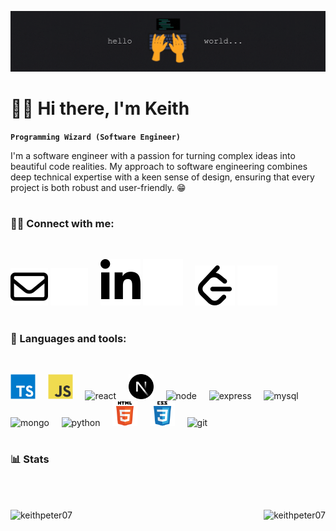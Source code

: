 ![Keith](https://raw.githubusercontent.com/keithpeter07/keithpeter07/main/assets/code.gif)


# 👋🏾 Hi there, I'm Keith

**`Programming Wizard (Software Engineer)`**

I'm a software engineer with a passion for turning complex ideas into beautiful code realities. My approach to software engineering combines deep technical expertise with a keen sense of design, ensuring that every project is both robust and user-friendly. 😁

#

### 🤙🏾 Connect with me:
<br/>

[![linkedin](./assets/email-dark.svg)](mailto:keithpeter07@gmail.com#gh-light-mode-only) [![linkedin](./assets/email-light.svg)](mailto:keithpeter07@gmail.com#gh-dark-mode-only) &nbsp; &nbsp; [![linkedin](./assets/linkedin-dark.svg)](https://www.linkedin.com/keith-peter#gh-light-mode-only) [![linkedin](./assets/linkedin-light.svg)](https://www.linkedin.com/keith-peter#gh-dark-mode-only) &nbsp; &nbsp; [![leetcode](./assets/leetcode-dark.svg)](https://leetcode.com/u/keithpeter#gh-light-mode-only) [![leetcode](./assets/leetcode-light.svg)](https://leetcode.com/u/keithpeter#gh-dark-mode-only)

#
### 🧰 Languages and tools:
<br/>

<p align="left">

<img src="https://raw.githubusercontent.com/devicons/devicon/master/icons/typescript/typescript-original.svg" alt="typescript" width="40" />
&nbsp;&nbsp;&nbsp;

<img src="https://raw.githubusercontent.com/devicons/devicon/master/icons/javascript/javascript-original.svg" alt="javascript" width="40" />
&nbsp;&nbsp;&nbsp;

<img src="https://cdn.jsdelivr.net/gh/devicons/devicon@latest/icons/react/react-original.svg" alt="react" width="40"/>          
&nbsp;&nbsp;&nbsp;

<img src="https://raw.githubusercontent.com/devicons/devicon/master/icons/nextjs/nextjs-original.svg" alt="next" width="40" />
&nbsp;&nbsp;&nbsp;

<img src="https://cdn.jsdelivr.net/gh/devicons/devicon@latest/icons/nodejs/nodejs-original.svg" alt="node" width="40"/>
&nbsp;&nbsp;&nbsp;

<img src="https://cdn.jsdelivr.net/gh/devicons/devicon@latest/icons/express/express-original.svg" alt="express" width="40"/>
&nbsp;&nbsp;&nbsp; 

<img src="https://cdn.jsdelivr.net/gh/devicons/devicon@latest/icons/mysql/mysql-original.svg" alt="mysql" width="40"/>
&nbsp;&nbsp;&nbsp;

<img src="https://cdn.jsdelivr.net/gh/devicons/devicon@latest/icons/mongodb/mongodb-original.svg" alt="mongo" width="40"/>
&nbsp;&nbsp;&nbsp;

<img src="https://cdn.jsdelivr.net/gh/devicons/devicon@latest/icons/python/python-plain.svg" alt="python" width="40"/>
&nbsp;&nbsp;&nbsp;

<img src="https://raw.githubusercontent.com/devicons/devicon/master/icons/html5/html5-original-wordmark.svg" alt="html5" width="40" />
&nbsp;&nbsp;&nbsp;

<img src="https://raw.githubusercontent.com/devicons/devicon/master/icons/css3/css3-original-wordmark.svg" alt="css3" width="40" /> 
&nbsp;&nbsp;&nbsp;

<img src="https://www.vectorlogo.zone/logos/git-scm/git-scm-icon.svg" alt="git" width="40"/>

</p>

#

### 📊 Stats
<br/>
<br/>
<p>
<img align="left" src="https://github-readme-streak-stats.herokuapp.com/?user=keithpeter07&theme=dark" alt="keithpeter07" />

<p><img align="right" src="https://github-readme-stats.vercel.app/api/top-langs?username=keithpeter07&theme=dark&show_icons=true&locale=en&layout=compact" alt="keithpeter07" /></p>
</p>
